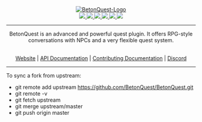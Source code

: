 <div align="center">
  <a href="https://docs.betonquest.org/DEV/"><img src="https://github.com/BetonQuest/BetonQuest/blob/main/docs/_media/brand/Logo/LogoChainless1K.png?raw=true" alt="BetonQuest-Logo"/></a>
  <br>
  <a href="https://bstats.org/plugin/bukkit/BetonQuest/551/" title="See how many servers run this plugin.">
      <img src="https://img.shields.io/bstats/servers/551?style=plastic"/>
   </a>
  <a href="https://www.spigotmc.org/resources/2117/" title="See our Spigot rating.">
      <img src="https://img.shields.io/spiget/stars/2117?style=plastic"/>
  </a>
  <a href="https://discord.gg/MvmkHEu" title="Join our discord for support.">
      <img src="https://img.shields.io/discord/407221862980911105?label=discord&logo=discord&style=plastic" />
  </a>
  <a href="https://github.com/BetonQuest/BetonQuest/actions?query=workflow%3ABuild+branch%3Amain+event%3Apush++" title="See the projects build status here.">
      <img src="https://img.shields.io/github/workflow/status/BetonQuest/BetonQuest/Build/main?event=push&logo=githubactions&style=plastic">
  </a>
  <a href="https://github.com/BetonQuest/BetonQuest/blob/main/LICENSE" title="This project is licensed under the GPLv3 license!">
      <img src="https://img.shields.io/badge/license-GPLv3-blue?logo=github&style=plastic"/>
    </a>
  <a href="https://opencollective.com/betonquest" title="Donate to this project using open collective!">
      <img src="https://img.shields.io/opencollective/all/betonquest?label=open%20collective&logo=opencollective&style=plastic">
  </a>
  <hr/>
      <p>BetonQuest is an advanced and powerful quest plugin. It offers RPG-style conversations with NPCs and a very flexible quest system.</p>
  <br>
  <a href="https://docs.betonquest.org/DEV/">Website</a> |  
  <a href="https://docs.betonquest.org/DEV/API/Overview/">API Documentation</a> | 
  <a href="https://docs.betonquest.org/DEV/Participate/Overview/">Contributing Documentation</a> |  
  <a href="https://discord.com/invite/rK6mfHq">Discord</a> 
</div>

---

To sync a fork from upstream:
* git remote add upstream https://github.com/BetonQuest/BetonQuest.git
* git remote -v
* git fetch upstream
* git merge upstream/master
* git push origin master
